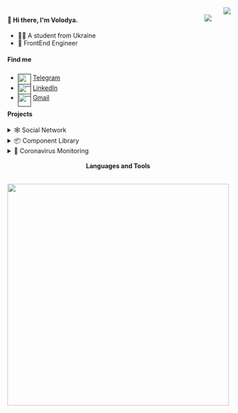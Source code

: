 <div style="display: block; max-width: 600px; margin: 0 0 0 auto" align="right">
	<img
		src="https://github-stats.liuli.lol/api?username=Volodya-Korol&title_color=FC9C62&icon_color=FCB185&text_color=cfc9c2&bg_color=24283b&border_color=9699a3&show_icons=true&include_all_commits=true&count_private=true"
		align="right"
		style="padding: 0 0 0 1.5rem"
	/>
	<img
		src="https://github-readme-stats.vercel.app/api/top-langs/?username=Volodya-Korol&title_color=FC9C62&icon_color=FCB185&text_color=cfc9c2&bg_color=24283b&border_color=9699a3&layout=compact"
		style="margin-top: 1rem; padding: 0 0 0 1.5rem"
		align="right"
	/>
</div>

<h4>👋 Hi there, I'm Volodya.</h4>

<ul>
	<li>👨‍🎓 A student from Ukraine</li>
	<li>💼 FrontEnd Engineer</li>
</ul>
<h4>Find me</h4>
<ul>
	<li style="padding-top: 0.35rem">
		<a href="">
			<img
				src="https://img.icons8.com/color/48/000000/telegram-app.png"
				style="height: 1.8rem; position: absolute"
			/><span style="margin-left: 2.1rem">Telegram</span></a
		>
	</li>
	<li style="padding-top: 0.35rem">
		<a href="">
			<img src="https://img.icons8.com/color/48/000000/linkedin.png" style="height: 1.8rem; position: absolute" /><span
				style="margin-left: 2.1rem"
				>LinkedIn</span
			></a
		>
	</li>
	<li style="margin-top: 0.35rem">
		<a href="">
			<img src="https://img.icons8.com/fluency/48/000000/mail.png" style="height: 1.8rem; position: absolute" /><span
				style="margin-left: 2.1rem"
				>Gmail</span
			></a
		>
	</li>
</ul>

<h4>Projects</h4>
<details>
	<summary>🕸️ Social Network</summary>
	<div width="450">
		It's still a simple social network where you can find your friends, post and view posts, comment on other people's
		posts, and in the future write and call your friends.
	</div>
	<strong>Stack</strong>
	<ul>
		<li>React</li>
		<li>TypeScript</li>
		<li>Redux Toolkit</li>
		<li>Formik</li>
		<li>React-Router</li>
		<li>Feature Slices Design</li>
	</ul>
</details>

<details>
	<summary>📦 Component Library</summary>
	<div width="450">
		This is a library of components that contains elements distributed on the social network. Each item has
		documentation and a control panel where you can view the settings and change the status of the component.
	</div>
	<strong>Stack</strong>
	<ul>
		<li>React</li>
		<li>TypeScript</li>
		<li>Storybook</li>
		<li>Styled-components</li>
	</ul>
</details>

<details>
	<summary>🦠 Coronavirus Monitoring</summary>
	<div width="450">
		This is a program that you can download as a PWA for monitoring coronavirus statistics, where you will find the
		latest news and useful tips on disease statistics in different regions of Ukraine and countries of the world.
	</div>
	<strong>Stack</strong>
	<ul>
		<li>React</li>
		<li>Redux</li>
		<li>PWA</li>
	</ul>
</details>
<br />
<div style="width: 500px; display: flex; flex-direction: column;">
	<h4 style="margin: auto">Languages and Tools</h4>
	<img src="https://res.cloudinary.com/de6swhz89/image/upload/v1647111720/home/tools_iqeuww.png" style="width: 500px; fit-content: cover; margin-top: 2rem" />
</div>

